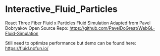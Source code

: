 # Interactive_Fluid_Particles
React Three Fiber Fluid x Particles
Fluid Simulation Adapted from Pavel Dobryakov Open Source Repo:
https://github.com/PavelDoGreat/WebGL-Fluid-Simulation

Still need to optimize performance but demo can be found here:
https://fluid.nofun.io/
